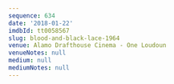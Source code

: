 ```yaml
---
sequence: 634
date: '2018-01-22'
imdbId: tt0058567
slug: blood-and-black-lace-1964
venue: Alamo Drafthouse Cinema - One Loudoun
venueNotes: null
medium: null
mediumNotes: null
---
```


